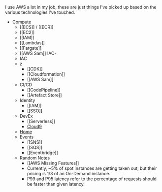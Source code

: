 I use AWS a lot in my job, these are just things I've picked up based on the various technologies I've touched.

- Compute
  	* [[ECS]] / [[ECR]]
  	* [[EC2]]
  	* [[IAM]]
  	* [[Lambdas]]
  * [[Fargate]]
  * [[AWS Sam]] IAC-
  * IAC
  * z
  	* [[CDK]]
  	* [[Cloudformation]]
  	* [[AWS Sam]]
  * CI/CD
  	* [[CodePipeline]]
  	* [[Artefact Store]]
  * Identity
  	* [[IAM]]
  	* [[SSO]]
  * DevEx
  	* [[Serverless]]
  	* [Cloud9](Cloud9.md)
  * [Home](https://eu-west-2.console.aws.amazon.com/cloud9/home?region=eu-west-2)
  * Events
  	* [[SNS]]
  	* [[SQS]]
  	* [[Eventbridge]]
  * Random Notes
  	* [[AWS Missing Features]]
  	* Currently, ~5% of spot instances are getting taken out, but their pricing is 1/3 of an On-Demand instance.
  	* P99 and P95 latency refer to the percentage of requests should be faster than given latency.